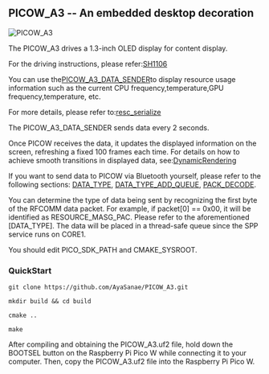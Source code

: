 ## PICOW_A3 -- An embedded desktop decoration

![PICOW_A3](https://s21.ax1x.com/2024/10/16/pANoQLn.jpg)

The PICOW_A3 drives a 1.3-inch OLED display for content display.

For the driving instructions, please refer:[SH1106](https://github.com/AyaSanae/PICO_SH1106)

You can use the[PICOW_A3_DATA_SENDER](https://github.com/AyaSanae/PICOW_A3_DATA_SENDER.git)to display resource usage information such as the current CPU frequency,temperature,GPU frequency,temperature, etc.

For more details, please refer to:[resc_serialize](https://github.com/AyaSanae/PICOW_A3/blob/master/include/resource.h#L80)

The PICOW_A3_DATA_SENDER sends data every 2 seconds. 

Once PICOW receives the data, it updates the displayed information on the screen, refreshing a fixed 100 frames each time. For details on how to achieve smooth transitions in displayed data, see:[DynamicRendering](https://github.com/AyaSanae/PICOW_A3/blob/master/ui/ui.c#L187)


If you want to send data to PICOW via Bluetooth yourself, please refer to the following sections:
[DATA_TYPE](https://github.com/AyaSanae/PICOW_A3/blob/master/bt/spp.h#L6),
[DATA_TYPE_ADD_QUEUE](https://github.com/AyaSanae/PICOW_A3/blob/master/bt/spp.c#L146),
[PACK_DECODE](https://github.com/AyaSanae/PICOW_A3/blob/master/PICOW_A3.c#L63).

You can determine the type of data being sent by recognizing the first byte of the RFCOMM data packet. For example, if packet[0] == 0x00, it will be identified as RESOURCE_MASG_PAC. Please refer to the aforementioned [DATA_TYPE]. The data will be placed in a thread-safe queue since the SPP service runs on CORE1.

You should edit PICO_SDK_PATH and CMAKE_SYSROOT.

### QuickStart
```
git clone https://github.com/AyaSanae/PICOW_A3.git

mkdir build && cd build

cmake ..

make

```
After compiling and obtaining the PICOW_A3.uf2 file, hold down the BOOTSEL button on the Raspberry Pi Pico W while connecting it to your computer. Then, copy the PICOW_A3.uf2 file into the Raspberry Pi Pico W.
